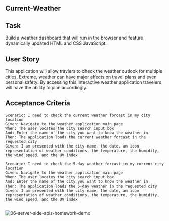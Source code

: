 ## Current-Weather

## Task
Build a weather dashboard that will run in the browser and feature dynamically updated HTML and CSS JavaScript.

## User Story
This application will allow travlers to check the weather outlook for multiple cities. Extreme, weather can have major affects on travel plans and even personal safety. By accessing this interactive weather application travelers will have the ability to plan accordingly. 

## Acceptance Criteria
```
Scenario: I need to check the current weather forcast in my city location
Given: Navigate to the weather application main page
When: The user locates the city search input box
And: Enter the name of the city you want to know the weather in
Then: The application loads the current weather forcast in the requested city
Given: I am presented with the city name, the date, an icon representation of weather conditions, the temperature, the humidity, the wind speed, and the UV index

Scenario: I need to check the 5-day weather forcast in my current city location
Given: Navigate to the weather application main page
When: The user locates the city search input box
And: Enter the name of the city you want to know the weather in
Then: The application loads the 5-day weather in the requested city
Given: I am presented with the city name, the date, an icon representation of weather conditions, the temperature, the humidity, the wind speed, and the UV index


```
![06-server-side-apis-homework-demo](https://user-images.githubusercontent.com/80433477/123529116-606e4580-d6bb-11eb-98d0-97aaae8ae23f.png)